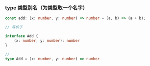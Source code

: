 ### type 类型别名（为类型取一个名字）
```typescript
const add: (x: number, y: number) => number = (a, b) => (a + b);

// 等价于

interface Add {
    (x: number, y: number): number
}

// 
type Add = (x: number, y: number) => number
```
